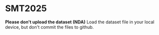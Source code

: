 # SMT2025

**Please don't upload the dataset (NDA)**
Load the dataset file in your local device, but don't commit the files to github.
